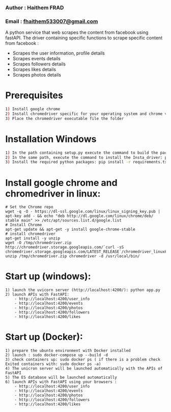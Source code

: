 ### Author : Haithem FRAD
### Email : fhaithem533007@gmail.com

A python service that web scrapes the content from facebook using fastAPI. The driver containing specific functions to scrape specific content from facebook :
- Scrapes the user information, profile details
- Scrapes events details
- Scrapes followers details
- Scrapes likes details
- Scrapes photos details

# Prerequisites
```bash
1) Install google chrome
2) Install chromedriver specific for your operating system and chrome version
3) Place the chromedriver executable file the folder
```

# Installation Windows
```bash
1) In the path containing setup.py execute the command to build the package: python setup.py sdist bdist
2) In the same path, execute the command to install the Insta_driver: pip install .
3) Install the required python packages: pip install -r requirements.txt
```
# Install google chrome and chromedriver in linux:
```
# Set the Chrome repo
wget -q -O - https://dl-ssl.google.com/linux/linux_signing_key.pub | apt-key add - && echo "deb http://dl.google.com/linux/chrome/deb/ stable main" >> /etc/apt/sources.list.d/google.list
# Install Chrome
apt-get update && apt-get -y install google-chrome-stable
# install chromedriver
apt-get install -y unzip
wget -O /tmp/chromedriver.zip http://chromedriver.storage.googleapis.com/`curl -sS chromedriver.storage.googleapis.com/LATEST_RELEASE`/chromedriver_linux64.zip
unzip /tmp/chromedriver.zip chromedriver -d /usr/local/bin/
```

# Start up (windows):
```
1) launch the uvicorn server (http://localhost:4200/): python app.py
2) launch APIs with FastAPI:
    - http://localhost:4200/user_info
    - http://localhost:4200/events
    - http://localhost:4200/photos
    - http://localhost:4200/followers
    - http://localhost:4200/likes
```
# Start up (Docker):
```
1) prepare the ubunto environment with Docker installed
2) launch : sudo docker-compose up --build -d
3) check containers up: sudo docker ps ( if there is a problem check Exited containers with: sudo docker ps -a)
4) The unicron server will be launched automatically with the APIs of FastAPI
5) The ES database will be launched automatically
6) launch APIs with FastAPI using your browsers :
    - http://localhost:4200/user_info
    - http://localhost:4200/events
    - http://localhost:4200/photos
    - http://localhost:4200/followers
    - http://localhost:4200/likes
    
```